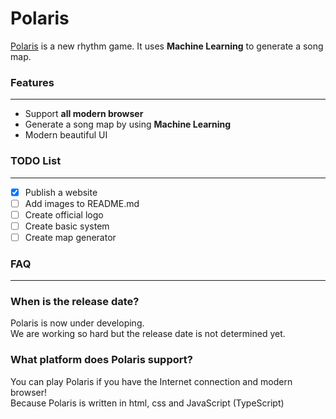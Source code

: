 # Polaris
[Polaris](https://polarisofficial.github.io/website/ "Polaris official website") is a new rhythm game.
It uses **Machine Learning** to generate a song map.
### Features
*****
- Support **all modern browser**
- Generate a song map by using **Machine Learning**
- Modern beautiful UI

### TODO List
*****
- [x] Publish a website
- [ ] Add images to README.md
- [ ] Create official logo
- [ ] Create basic system
- [ ] Create map generator

### FAQ
*****
### When is the release date?
Polaris is now under developing.  
We are working so hard but the release date is not determined yet.   

### What platform does Polaris support?
You can play Polaris if you have the Internet connection and modern browser!  
Because Polaris is written in html, css and JavaScript (TypeScript)

